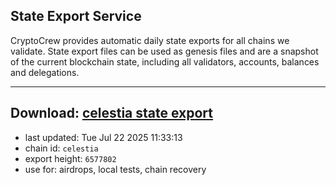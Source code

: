 ## State Export Service
CryptoCrew provides automatic daily state exports for all chains we validate. State export files can be used as genesis files and are a snapshot of the current blockchain state, including all validators, accounts, balances and delegations.

---
**Download: [celestia state export](https://dl-eu2.ccvalidators.com/SERVICE/celestia/celestia_export_6577802.json)**
---

- last updated: Tue Jul 22 2025 11:33:13
- chain id: `celestia`
- export height: `6577802`
- use for: airdrops, local tests, chain recovery

